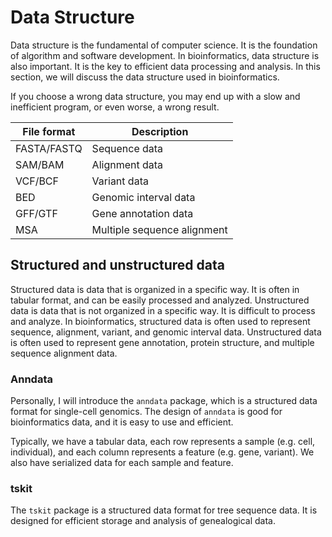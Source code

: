 # Data Structure

Data structure is the fundamental of computer science. It is the foundation of
algorithm and software development. In bioinformatics, data structure is also
important. It is the key to efficient data processing and analysis. In this section, we will discuss the data structure used in bioinformatics.

If you choose a wrong data structure, you may end up with a slow and inefficient
program, or even worse, a wrong result.

| File format | Description           |
| ----------- | --------------------- |
| FASTA/FASTQ | Sequence data         |
| SAM/BAM     | Alignment data        |
| VCF/BCF     | Variant data          |
| BED         | Genomic interval data |
| GFF/GTF     | Gene annotation data  |
| MSA         | Multiple sequence alignment |

## Structured and unstructured data

Structured data is data that is organized in a specific way. It is often in tabular format, and can be easily processed and analyzed.
Unstructured data is data that is not organized in a specific way. It is difficult to process and analyze.
In bioinformatics, structured data is often used to represent sequence, alignment, variant, and genomic interval data. Unstructured data is often used to represent gene annotation, protein structure, and multiple sequence alignment data.

### Anndata

Personally, I will introduce the `anndata` package, which is a structured data format for single-cell genomics.
The design of `anndata` is good for bioinformatics data, and it is easy to use and efficient.

Typically, we have a tabular data, each row represents a sample (e.g. cell, individual), and each column represents a feature (e.g. gene, variant).
We also have serialized data for each sample and feature.

### tskit

The `tskit` package is a structured data format for tree sequence data. It is designed for efficient storage and analysis of genealogical data.
